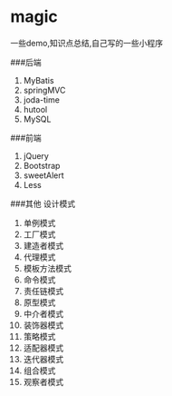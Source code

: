 # magic
一些demo,知识点总结,自己写的一些小程序

###后端
1. MyBatis
2. springMVC
3. joda-time
4. hutool
5. MySQL

###前端
1. jQuery
2. Bootstrap
3. sweetAlert
4. Less


###其他
设计模式

1. 单例模式
2. 工厂模式
3. 建造者模式
4. 代理模式
5. 模板方法模式
6. 命令模式
7. 责任链模式
8. 原型模式
9. 中介者模式
10. 装饰器模式
11. 策略模式
12. 适配器模式
13. 迭代器模式
14. 组合模式
15. 观察者模式